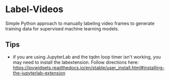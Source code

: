 # Label-Videos
Simple Python approach to manually labeling video frames to generate training data for supervised machine learning models. 


## Tips
- if you are using JupyterLab and the tqdm loop timer isn't working, you may need to install the labextension. Follow directions here: https://ipywidgets.readthedocs.io/en/stable/user_install.html#installing-the-jupyterlab-extension
